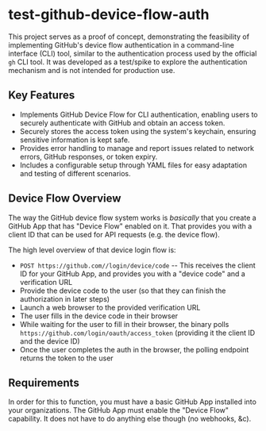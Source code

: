 # test-github-device-flow-auth

This project serves as a proof of concept, demonstrating the feasibility of
implementing GitHub's device flow authentication in a command-line interface
(CLI) tool, similar to the authentication process used by the official `gh` CLI
tool. It was developed as a test/spike to explore the authentication mechanism
and is not intended for production use.

## Key Features

- Implements GitHub Device Flow for CLI authentication, enabling users to
  securely authenticate with GitHub and obtain an access token.
- Securely stores the access token using the system's keychain, ensuring
  sensitive information is kept safe.
- Provides error handling to manage and report issues related to network
  errors, GitHub responses, or token expiry.
- Includes a configurable setup through YAML files for easy adaptation and
  testing of different scenarios.

## Device Flow Overview

The way the GitHub device flow system works is _basically_ that you create a
GitHub App that has "Device Flow" enabled on it. That provides you with a
client ID that can be used for API requests (e.g. the device flow).

The high level overview of that device login flow is:

- `POST https://github.com//login/device/code` -- This receives the client ID
  for your GitHub App, and provides you with a "device code" and a verification
  URL
- Provide the device code to the user (so that they can finish the
  authorization in later steps)
- Launch a web browser to the provided verification URL
- The user fills in the device code in their browser
- While waiting for the user to fill in their browser, the binary polls
  `https://github.com/login/oauth/access_token` (providing it the client ID and
  the device ID)
- Once the user completes the auth in the browser, the polling endpoint returns
  the token to the user

## Requirements

In order for this to function, you must have a basic GitHub App installed into
your organizations. The GitHub App must enable the "Device Flow" capability. It
does not have to do anything else though (no webhooks, &c).
